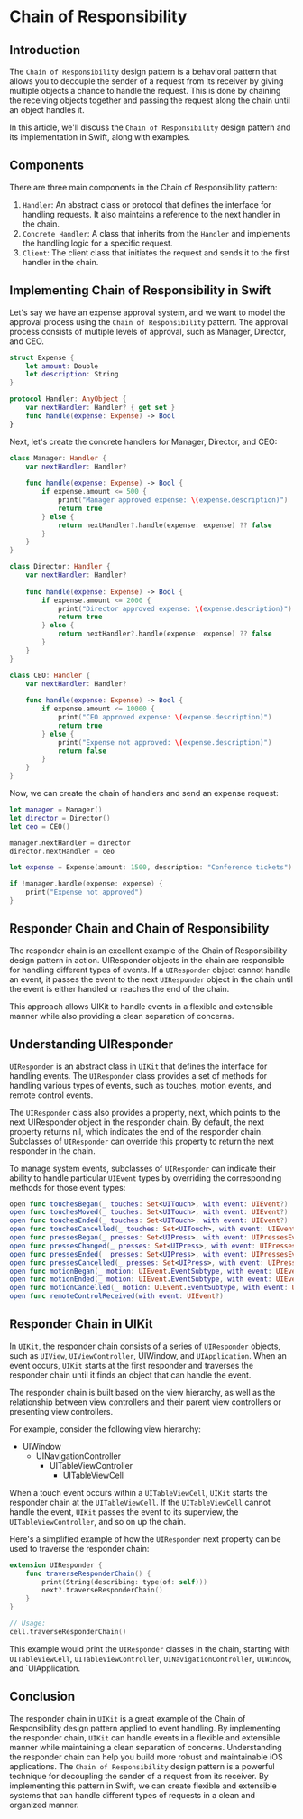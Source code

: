 # Chain of Responsibility

## Introduction
The `Chain of Responsibility` design pattern is a behavioral pattern that allows you to decouple the sender of a request from its receiver by giving multiple objects a chance to handle the request. This is done by chaining the receiving objects together and passing the request along the chain until an object handles it.

In this article, we'll discuss the `Chain of Responsibility` design pattern and its implementation in Swift, along with examples.

## Components
There are three main components in the Chain of Responsibility pattern:

1. `Handler`: An abstract class or protocol that defines the interface for handling requests. It also maintains a reference to the next handler in the chain.
2. `Concrete Handler`: A class that inherits from the `Handler` and implements the handling logic for a specific request.
3. `Client`: The client class that initiates the request and sends it to the first handler in the chain.

## Implementing Chain of Responsibility in Swift
Let's say we have an expense approval system, and we want to model the approval process using the `Chain of Responsibility` pattern. The approval process consists of multiple levels of approval, such as Manager, Director, and CEO.
```swift
struct Expense {
    let amount: Double
    let description: String
}

protocol Handler: AnyObject {
    var nextHandler: Handler? { get set }
    func handle(expense: Expense) -> Bool
}
```
Next, let's create the concrete handlers for Manager, Director, and CEO:
```swift
class Manager: Handler {
    var nextHandler: Handler?
    
    func handle(expense: Expense) -> Bool {
        if expense.amount <= 500 {
            print("Manager approved expense: \(expense.description)")
            return true
        } else {
            return nextHandler?.handle(expense: expense) ?? false
        }
    }
}

class Director: Handler {
    var nextHandler: Handler?
    
    func handle(expense: Expense) -> Bool {
        if expense.amount <= 2000 {
            print("Director approved expense: \(expense.description)")
            return true
        } else {
            return nextHandler?.handle(expense: expense) ?? false
        }
    }
}

class CEO: Handler {
    var nextHandler: Handler?
    
    func handle(expense: Expense) -> Bool {
        if expense.amount <= 10000 {
            print("CEO approved expense: \(expense.description)")
            return true
        } else {
            print("Expense not approved: \(expense.description)")
            return false
        }
    }
}
```
Now, we can create the chain of handlers and send an expense request:
```swift
let manager = Manager()
let director = Director()
let ceo = CEO()

manager.nextHandler = director
director.nextHandler = ceo

let expense = Expense(amount: 1500, description: "Conference tickets")

if !manager.handle(expense: expense) {
    print("Expense not approved")
}
```

## Responder Chain and Chain of Responsibility
The responder chain is an excellent example of the Chain of Responsibility design pattern in action. UIResponder objects in the chain are responsible for handling different types of events. If a `UIResponder` object cannot handle an event, it passes the event to the next `UIResponder` object in the chain until the event is either handled or reaches the end of the chain.

This approach allows UIKit to handle events in a flexible and extensible manner while also providing a clean separation of concerns.

## Understanding UIResponder
`UIResponder` is an abstract class in `UIKit` that defines the interface for handling events. The `UIResponder` class provides a set of methods for handling various types of events, such as touches, motion events, and remote control events.

The `UIResponder` class also provides a property, next, which points to the next UIResponder object in the responder chain. By default, the next property returns nil, which indicates the end of the responder chain. Subclasses of `UIResponder` can override this property to return the next responder in the chain.

To manage system events, subclasses of `UIResponder` can indicate their ability to handle particular `UIEvent` types by overriding the corresponding methods for those event types:
```swift
open func touchesBegan(_ touches: Set<UITouch>, with event: UIEvent?)
open func touchesMoved(_ touches: Set<UITouch>, with event: UIEvent?)
open func touchesEnded(_ touches: Set<UITouch>, with event: UIEvent?)
open func touchesCancelled(_ touches: Set<UITouch>, with event: UIEvent?)
open func pressesBegan(_ presses: Set<UIPress>, with event: UIPressesEvent?)
open func pressesChanged(_ presses: Set<UIPress>, with event: UIPressesEvent?)
open func pressesEnded(_ presses: Set<UIPress>, with event: UIPressesEvent?)
open func pressesCancelled(_ presses: Set<UIPress>, with event: UIPressesEvent?)
open func motionBegan(_ motion: UIEvent.EventSubtype, with event: UIEvent?)
open func motionEnded(_ motion: UIEvent.EventSubtype, with event: UIEvent?)
open func motionCancelled(_ motion: UIEvent.EventSubtype, with event: UIEvent?)
open func remoteControlReceived(with event: UIEvent?)
```

## Responder Chain in UIKit
In `UIKit`, the responder chain consists of a series of `UIResponder` objects, such as `UIView`, `UIViewController`, UIWindow, and `UIApplication`. When an event occurs, `UIKit` starts at the first responder and traverses the responder chain until it finds an object that can handle the event.

The responder chain is built based on the view hierarchy, as well as the relationship between view controllers and their parent view controllers or presenting view controllers.

For example, consider the following view hierarchy:

- UIWindow
    - UINavigationController
        - UITableViewController
            - UITableViewCell

When a touch event occurs within a `UITableViewCell`, `UIKit` starts the responder chain at the `UITableViewCell`. If the `UITableViewCell` cannot handle the event, `UIKit` passes the event to its superview, the `UITableViewController`, and so on up the chain.

Here's a simplified example of how the `UIResponder` next property can be used to traverse the responder chain:
```swift
extension UIResponder {
    func traverseResponderChain() {
        print(String(describing: type(of: self)))
        next?.traverseResponderChain()
    }
}

// Usage:
cell.traverseResponderChain()
```
This example would print the `UIResponder` classes in the chain, starting with `UITableViewCell`, `UITableViewController`, `UINavigationController`, `UIWindow`, and `UIApplication.

## Conclusion
The responder chain in `UIKit` is a great example of the Chain of Responsibility design pattern applied to event handling. By implementing the responder chain, `UIKit` can handle events in a flexible and extensible manner while maintaining a clean separation of concerns. Understanding the responder chain can help you build more robust and maintainable iOS applications.
The `Chain of Responsibility` design pattern is a powerful technique for decoupling the sender of a request from its receiver. By implementing this pattern in Swift, we can create flexible and extensible systems that can handle different types of requests in a clean and organized manner.

